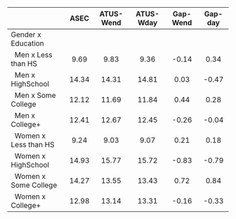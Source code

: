 
|                      |         ASEC |    ATUS-Wend |    ATUS-Wday |     Gap-Wend |      Gap-day |
| -------------------- | :----------: | :----------: | :----------: | :----------: | :----------: |
| Gender x Education   |              |              |              |              |              |
| &nbsp;&nbsp;Men x Less than HS |         9.69 |         9.83 |         9.36 |        -0.14 |         0.34 |
| &nbsp;&nbsp;Men x HighSchool |        14.34 |        14.31 |        14.81 |         0.03 |        -0.47 |
| &nbsp;&nbsp;Men x Some College |        12.12 |        11.69 |        11.84 |         0.44 |         0.28 |
| &nbsp;&nbsp;Men x College+ |        12.41 |        12.67 |        12.45 |        -0.26 |        -0.04 |
| &nbsp;&nbsp;Women x Less than HS |         9.24 |         9.03 |         9.07 |         0.21 |         0.18 |
| &nbsp;&nbsp;Women x HighSchool |        14.93 |        15.77 |        15.72 |        -0.83 |        -0.79 |
| &nbsp;&nbsp;Women x Some College |        14.27 |        13.55 |        13.43 |         0.72 |         0.84 |
| &nbsp;&nbsp;Women x College+ |        12.98 |        13.14 |        13.31 |        -0.16 |        -0.33 |


